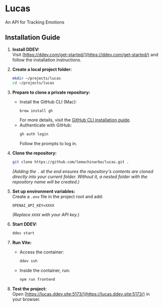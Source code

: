 # Lucas  
An API for Tracking Emotions  

## Installation Guide  

1. **Install DDEV:**  
   Visit [https://ddev.com/get-started/](https://ddev.com/get-started/) and follow the installation instructions.  

2. **Create a local project folder:**  
   ```bash
   mkdir ~/projects/lucas
   cd ~/projects/lucas
   ```  

3. **Prepare to clone a private repository:**  
   - Install the GitHub CLI (Mac):  
     ```bash
     brew install gh
     ```  
     For more details, visit the [GitHub CLI installation guide](https://github.com/cli/cli?tab=readme-ov-file#installation).  
   - Authenticate with GitHub:  
     ```bash
     gh auth login
     ```  
     Follow the prompts to log in.  

4. **Clone the repository:**  
   ```bash
   git clone https://github.com/lemachinarbo/lucas.git .
   ```  
   *(Adding the `.` at the end ensures the repository's contents are cloned directly into your current folder. Without it, a nested folder with the repository name will be created.)*  

5. **Set up environment variables:**  
   Create a `.env` file in the project root and add:  
   ```plaintext
   OPENAI_API_KEY=XXXX
   ```  
   *(Replace `XXXX` with your API key.)*  

6. **Start DDEV:**  
   ```bash
   ddev start
   ```  

7. **Run Vite:**  
   - Access the container:  
     ```bash
     ddev ssh
     ```  
   - Inside the container, run:  
     ```bash
     npm run frontend
     ```  

8. **Test the project:**  
   Open [https://lucas.ddev.site:5173/](https://lucas.ddev.site:5173/) in your browser.  


<!-- The server.js file is a Node.js application that uses the Fastify framework to create a server with several functionalities. Here's a breakdown of what this app is about:

Environment and Modules:

It loads environment variables using dotenv.
It uses Fastify for the server, along with several plugins like Swagger for API documentation, Basic Auth for authentication, Rate Limit for limiting requests, and WebSocket for real-time communication.
It integrates with Firebase Firestore for database operations and OpenAI for AI functionalities.

Error Handling:

It sets up a global error handler to log errors and send appropriate responses based on the environment.
Plugins:

Basic Auth: Validates requests using a username and password from environment variables.
Rate Limiting: Limits requests to 100 per minute.
Swagger: Provides API documentation at the /documentation route.
WebSocket: Supports WebSocket connections for real-time data streaming.
Routes:

Health Check: A public route (/health) to check if the server is running.
Root Route: Returns a message with guiding principles and guardrails.
OpenAI Routes:
/testOpenAI: Tests the connection to the OpenAI API.
/chat: Allows chatting with OpenAI models.
Emotion Tracker Routes:
/addEmotion: Adds a new emotion entry to the Firestore database.
/getEmotions: Retrieves emotion entries based on query parameters.
Transcription Stream: A WebSocket endpoint (/transcribe-stream) for real-time audio transcription using OpenAI's Whisper model.
Static Content:

Defines guiding principles and guardrails, which are likely used in the root route response.
Helper Functions:

Includes a function to sanitize input using the punycode library.
Server Startup and Shutdown:

Starts the server on a specified port and handles graceful shutdown on receiving termination signals.
Overall, this app is a multi-functional server that provides API endpoints for health checks, chatting with OpenAI, managing emotion entries, and real-time audio transcription. It also includes security features like basic authentication and rate limiting -->